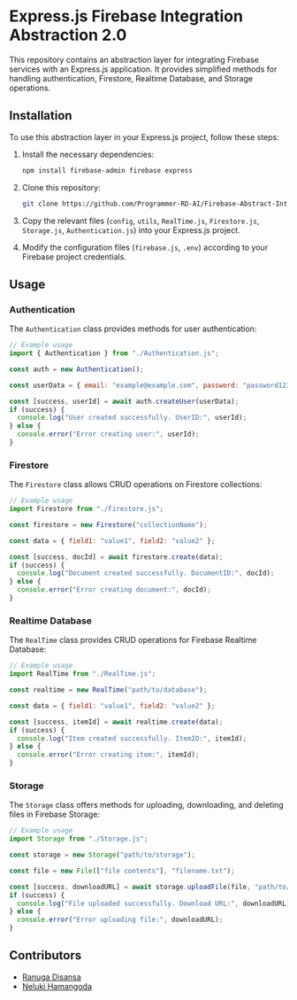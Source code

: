 # Express.js Firebase Integration Abstraction 2.0

This repository contains an abstraction layer for integrating Firebase services with an Express.js application. It provides simplified methods for handling authentication, Firestore, Realtime Database, and Storage operations.

## Installation

To use this abstraction layer in your Express.js project, follow these steps:

1. Install the necessary dependencies:

   ```bash
   npm install firebase-admin firebase express
   ```

2. Clone this repository:

   ```bash
   git clone https://github.com/Programmer-RD-AI/Firebase-Abstract-Integration.git
   ```

3. Copy the relevant files (`config`, `utils`, `RealTime.js`, `Firestore.js`, `Storage.js`, `Authentication.js`) into your Express.js project.

4. Modify the configuration files (`firebase.js`, `.env`) according to your Firebase project credentials.

## Usage

### Authentication

The `Authentication` class provides methods for user authentication:

```javascript
// Example usage
import { Authentication } from "./Authentication.js";

const auth = new Authentication();

const userData = { email: "example@example.com", password: "password123" };

const [success, userId] = await auth.createUser(userData);
if (success) {
  console.log("User created successfully. UserID:", userId);
} else {
  console.error("Error creating user:", userId);
}
```

### Firestore

The `Firestore` class allows CRUD operations on Firestore collections:

```javascript
// Example usage
import Firestore from "./Firestore.js";

const firestore = new Firestore("collectionName");

const data = { field1: "value1", field2: "value2" };

const [success, docId] = await firestore.create(data);
if (success) {
  console.log("Document created successfully. DocumentID:", docId);
} else {
  console.error("Error creating document:", docId);
}
```

### Realtime Database

The `RealTime` class provides CRUD operations for Firebase Realtime Database:

```javascript
// Example usage
import RealTime from "./RealTime.js";

const realtime = new RealTime("path/to/database");

const data = { field1: "value1", field2: "value2" };

const [success, itemId] = await realtime.create(data);
if (success) {
  console.log("Item created successfully. ItemID:", itemId);
} else {
  console.error("Error creating item:", itemId);
}
```

### Storage

The `Storage` class offers methods for uploading, downloading, and deleting files in Firebase Storage:

```javascript
// Example usage
import Storage from "./Storage.js";

const storage = new Storage("path/to/storage");

const file = new File(["file contents"], "filename.txt");

const [success, downloadURL] = await storage.uploadFile(file, "path/to/upload");
if (success) {
  console.log("File uploaded successfully. Download URL:", downloadURL);
} else {
  console.error("Error uploading file:", downloadURL);
}
```

## Contributors

- [Ranuga Disansa](https://github.com/Programmer-RD-AI)
- [Neluki Hamangoda](https://github.com/neluki13)
